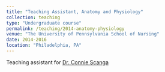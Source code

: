 ```yaml
---
title: "Teaching Assistant, Anatomy and Physiology"
collection: teaching
type: "Undergraduate course"
permalink: /teaching/2014-anatomy-physiology
venue: "The University of Pennsylvania School of Nursing"
date: 2014-2016
location: "Philadelphia, PA"
---
```


Teaching assistant for [Dr. Connie Scanga](https://www.nursing.upenn.edu/details/profiles.php?id=55)